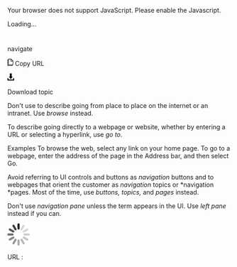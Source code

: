 Your browser does not support JavaScript. Please enable the Javascript.

Loading...

# 

navigate

![Copy URL](navigate_files/Copy.png)
Copy URL

![Download](navigate_files/Download.png)

Download topic

Don't use to describe going from place to place on the internet or an intranet. Use *browse* instead. 

To describe going directly to a webpage or website, whether by entering a URL or selecting a hyperlink, use *go to*. 

Examples
To browse the web, select any link on your home page. 
To go to a webpage, enter the address of the page in the Address bar, and then select Go.

Avoid referring to UI controls and buttons as *navigation* buttons and to webpages that orient the customer as *navigation* topics or *navigation *pages. Most of the time, use *buttons, topics,* and *pages* instead.

Don't use *navigation pane* unless the term appears in the UI. Use *left pane* instead if you can.

![In progress](navigate_files/activity-large.gif)

URL :
